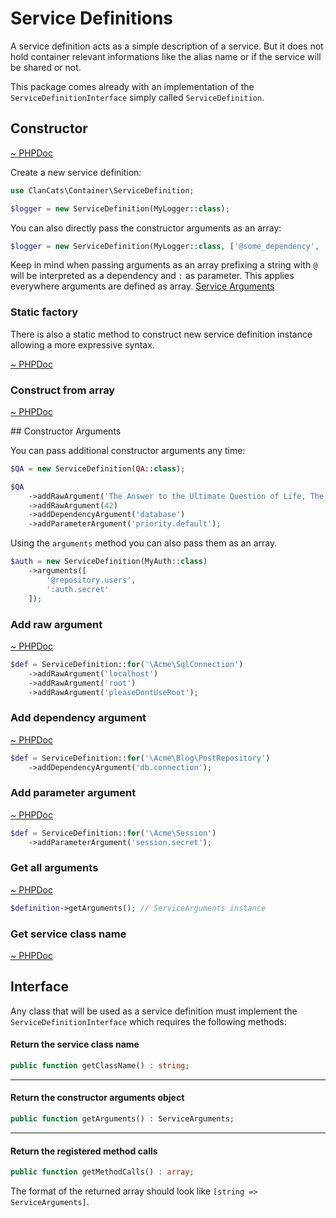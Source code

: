 # Service Definitions

A service definition acts as a simple description of a service. But it does not hold container relevant informations like the alias name or if the service will be shared or not.

This package comes already with an implementation of the `ServiceDefinitionInterface` simply called `ServiceDefinition`.

## Constructor

[~ PHPDoc](/src/ServiceDefinition.php#__construct)

Create a new service definition:

```php
use ClanCats\Container\ServiceDefinition;

$logger = new ServiceDefinition(MyLogger::class);
```

You can also directly pass the constructor arguments as an array:

```php
$logger = new ServiceDefinition(MyLogger::class, ['@some_dependency', ':some_parameter', 42]);
```

Keep in mind when passing arguments as an array prefixing a string with `@` will be interpreted as a dependency and `:` as parameter. This applies everywhere arguments are defined as array. [Service Arguments](docs://usage/arguments)

### Static factory

There is also a static method to construct new service definition instance allowing a more expressive syntax.

[~ PHPDoc](/src/ServiceDefinition.php#for)

### Construct from array

[~ PHPDoc](/src/ServiceDefinition.php#fromArray)

## Constructor Arguments

You can pass additional constructor arguments any time:

```php
$QA = new ServiceDefinition(QA::class);

$QA
    ->addRawArgument('The Answer to the Ultimate Question of Life, The Universe, and Everything.');
    ->addRawArgument(42)
    ->addDependencyArgument('database')
    ->addParameterArgument('priority.default');
```

Using the `arguments` method you can also pass them as an array.

```php
$auth = new ServiceDefinition(MyAuth::class)
    ->arguments([
        '@repository.users',
        ':auth.secret'
    ]);
```

### Add raw argument

[~ PHPDoc](/src/ServiceDefinition.php#addRawArgument)

```php
$def = ServiceDefinition::for('\Acme\SqlConnection')
    ->addRawArgument('localhost')
    ->addRawArgument('root')
    ->addRawArgument('pleaseDontUseRoot');
```

### Add dependency argument

[~ PHPDoc](/src/ServiceDefinition.php#addDependencyArgument)

```php
$def = ServiceDefinition::for('\Acme\Blog\PostRepository')
    ->addDependencyArgument('db.connection');
```

### Add parameter argument

[~ PHPDoc](/src/ServiceDefinition.php#addParameterArgument)

```php
$def = ServiceDefinition::for('\Acme\Session')
    ->addParameterArgument('session.secret');
```

### Get all arguments

[~ PHPDoc](/src/ServiceDefinition.php#getArguments)

```php
$definition->getArguments(); // ServiceArguments instance
```

### Get service class name

[~ PHPDoc](/src/ServiceDefinition.php#getClassName)

## Interface

Any class that will be used as a service definition must implement the `ServiceDefinitionInterface` which requires the following methods:

#### Return the service class name

```php
public function getClassName() : string;
```

---

#### Return the constructor arguments object

```php
public function getArguments() : ServiceArguments;
```

---

#### Return the registered method calls

```php
public function getMethodCalls() : array;
```

The format of the returned array should look like `[string => ServiceArguments]`.
